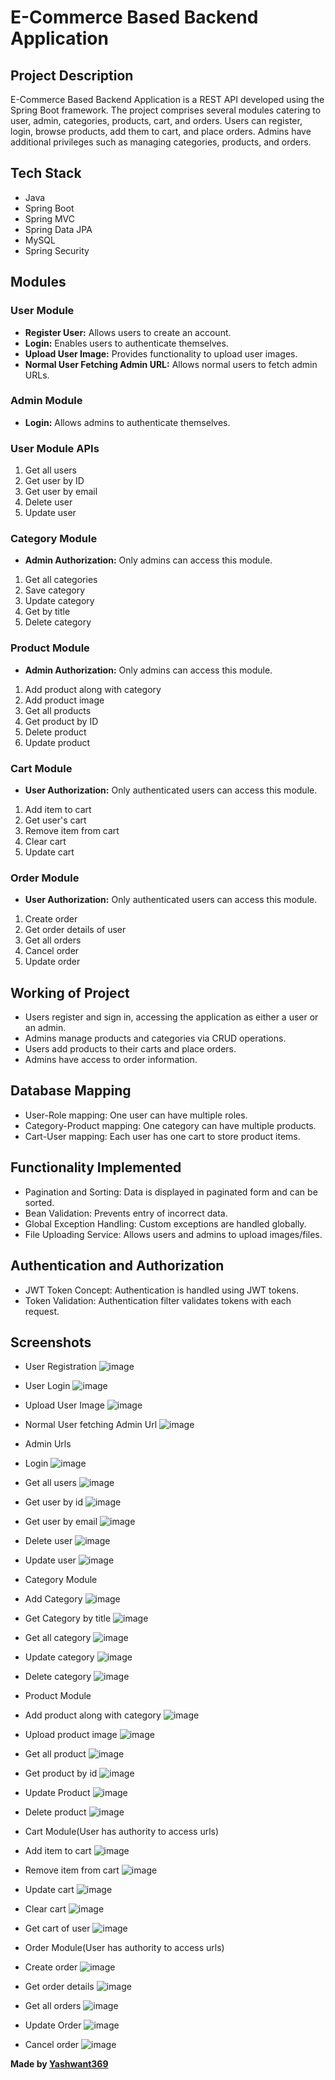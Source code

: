 # E-Commerce Based Backend Application

## Project Description
E-Commerce Based Backend Application is a REST API developed using the Spring Boot framework. The project comprises several modules catering to user, admin, categories, products, cart, and orders. Users can register, login, browse products, add them to cart, and place orders. Admins have additional privileges such as managing categories, products, and orders.

## Tech Stack
- Java
- Spring Boot
- Spring MVC
- Spring Data JPA
- MySQL
- Spring Security

## Modules

### User Module
- **Register User:** Allows users to create an account.
- **Login:** Enables users to authenticate themselves.
- **Upload User Image:** Provides functionality to upload user images.
- **Normal User Fetching Admin URL:** Allows normal users to fetch admin URLs.

### Admin Module
- **Login:** Allows admins to authenticate themselves.

### User Module APIs
1. Get all users
2. Get user by ID
3. Get user by email
4. Delete user
5. Update user

### Category Module
- **Admin Authorization:** Only admins can access this module.
1. Get all categories
2. Save category
3. Update category
4. Get by title
5. Delete category

### Product Module
- **Admin Authorization:** Only admins can access this module.
1. Add product along with category
2. Add product image
3. Get all products
4. Get product by ID
5. Delete product
6. Update product

### Cart Module
- **User Authorization:** Only authenticated users can access this module.
1. Add item to cart
2. Get user's cart
3. Remove item from cart
4. Clear cart
5. Update cart

### Order Module
- **User Authorization:** Only authenticated users can access this module.
1. Create order
2. Get order details of user
3. Get all orders
4. Cancel order
5. Update order

## Working of Project
- Users register and sign in, accessing the application as either a user or an admin.
- Admins manage products and categories via CRUD operations.
- Users add products to their carts and place orders.
- Admins have access to order information.

## Database Mapping
- User-Role mapping: One user can have multiple roles.
- Category-Product mapping: One category can have multiple products.
- Cart-User mapping: Each user has one cart to store product items.

## Functionality Implemented
- Pagination and Sorting: Data is displayed in paginated form and can be sorted.
- Bean Validation: Prevents entry of incorrect data.
- Global Exception Handling: Custom exceptions are handled globally.
- File Uploading Service: Allows users and admins to upload images/files.

## Authentication and Authorization
- JWT Token Concept: Authentication is handled using JWT tokens.
- Token Validation: Authentication filter validates tokens with each request.

## Screenshots
- User Registration 
  ![image](https://github.com/Yashwant369/Stationery-Store/assets/71956889/61b4cc35-9747-463e-b909-d5864e243da2)


- User Login 
  ![image](https://github.com/Yashwant369/Stationery-Store/assets/71956889/b3a68b1a-cec4-4d13-9e03-a800f57ccfd6)

- Upload User Image
  ![image](https://github.com/Yashwant369/Stationery-Store/assets/71956889/08d5e6e2-5ea7-46fe-9273-85b2ffc1e109)

- Normal User fetching Admin Url
  ![image](https://github.com/Yashwant369/Stationery-Store/assets/71956889/10f9ae47-b173-42f9-ad88-911aaf751eb5)

- Admin Urls

- Login
  ![image](https://github.com/Yashwant369/Stationery-Store/assets/71956889/b3323431-d78c-40d6-9e71-04f866b458f7)

- Get all users
  ![image](https://github.com/Yashwant369/Stationery-Store/assets/71956889/dca7b651-8031-4abf-843b-a42f9b8b8e4c)

- Get user by id
  ![image](https://github.com/Yashwant369/Stationery-Store/assets/71956889/8313b9a6-de45-459b-82c7-31096cbd20b1)

- Get user by email
  ![image](https://github.com/Yashwant369/Stationery-Store/assets/71956889/4cc267ef-978c-4a9c-bd9e-906e83a06762)

- Delete user
  ![image](https://github.com/Yashwant369/Stationery-Store/assets/71956889/b818a241-86b6-465c-a6cb-8a66c8d788ff)

- Update user
  ![image](https://github.com/Yashwant369/Stationery-Store/assets/71956889/69bea91d-2e0a-43cf-b1cb-2c1785a9351e)

- Category Module
- Add Category
  ![image](https://github.com/Yashwant369/Stationery-Store/assets/71956889/3ec54400-a26c-4713-b53e-ce9f5a05f125)

- Get Category by title
  ![image](https://github.com/Yashwant369/Stationery-Store/assets/71956889/f629b1c2-91b0-41ee-ac7b-d28039b1da36)

- Get all category
  ![image](https://github.com/Yashwant369/Stationery-Store/assets/71956889/eda66d89-3b57-4254-94f3-9e3930712247)

- Update category
  ![image](https://github.com/Yashwant369/Stationery-Store/assets/71956889/313cf7a4-0e7a-4545-ab32-64b55e6959c9)

- Delete category
  ![image](https://github.com/Yashwant369/Stationery-Store/assets/71956889/dcdca08a-ec76-43cf-9c51-d4575ccfc55a)

- Product Module

- Add product along with category
  ![image](https://github.com/Yashwant369/Stationery-Store/assets/71956889/975770a6-15f4-48dd-8b14-6fabf2bd9b9e)

- Upload product image
  ![image](https://github.com/Yashwant369/Stationery-Store/assets/71956889/e192170f-3a06-4b2a-a35a-5a8f2a53dd0e)

- Get all product
  ![image](https://github.com/Yashwant369/Stationery-Store/assets/71956889/07c3e352-2d92-491f-803c-464bffe7d68e)

- Get product by id
  ![image](https://github.com/Yashwant369/Stationery-Store/assets/71956889/f969286a-d62e-42ad-8a1b-4bcf347e532b)

- Update Product
  ![image](https://github.com/Yashwant369/Stationery-Store/assets/71956889/c7a03c9d-f9e5-4114-976d-3fd709767a6d)

- Delete product
  ![image](https://github.com/Yashwant369/Stationery-Store/assets/71956889/737963dd-47d2-499a-97ca-fad153b08d15)

- Cart Module(User has authority to access urls)

- Add item to cart
  ![image](https://github.com/Yashwant369/Stationery-Store/assets/71956889/557e36f2-5266-4e5f-b213-f36773aa7840)

- Remove item from cart
  ![image](https://github.com/Yashwant369/Stationery-Store/assets/71956889/9935432e-3e23-4e42-9ef0-6831ea8ff0a0)

- Update cart
  ![image](https://github.com/Yashwant369/Stationery-Store/assets/71956889/0601abb5-cd5e-4c4c-98f2-f39e9012d80d)

- Clear cart
  ![image](https://github.com/Yashwant369/Stationery-Store/assets/71956889/ee1683a8-8fe3-4ac9-b66a-e6b3bda15700)

- Get cart of user
  ![image](https://github.com/Yashwant369/Stationery-Store/assets/71956889/bcb6b4d0-8257-43d5-a006-9f90fb278ba4)

- Order Module(User has authority to access urls)
- Create order
  ![image](https://github.com/Yashwant369/Stationery-Store/assets/71956889/8920e3f1-18c6-43ab-b543-dd4bf6febbd5)
  
- Get order details
  ![image](https://github.com/Yashwant369/Stationery-Store/assets/71956889/121be084-8095-4dc2-9cc9-cd05b3ff0c92)

- Get all orders
  ![image](https://github.com/Yashwant369/Stationery-Store/assets/71956889/f481359e-0512-4eda-8c83-5fc698cd17ed)

- Update Order
  ![image](https://github.com/Yashwant369/Stationery-Store/assets/71956889/44a8d367-8d35-4af2-81cc-4c9147d04b35)

- Cancel order
  ![image](https://github.com/Yashwant369/Stationery-Store/assets/71956889/264fd0c8-d21b-4f44-9bde-23358d47e729)

**Made by [Yashwant369](https://github.com/Yashwant369)**

